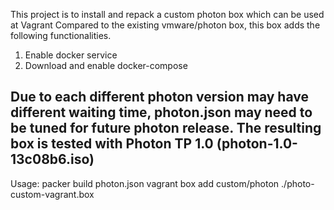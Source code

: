 This project is to install and repack a custom photon box which can be used at Vagrant
Compared to the existing vmware/photon box, this box adds the following functionalities.
1. Enable docker service
2. Download and enable docker-compose

Due to each different photon version may have different waiting time, photon.json may need to be tuned for future photon release. 
The resulting box is tested with Photon TP 1.0 (photon-1.0-13c08b6.iso)
--

Usage: 
packer build photon.json
vagrant box add custom/photon ./photo-custom-vagrant.box
